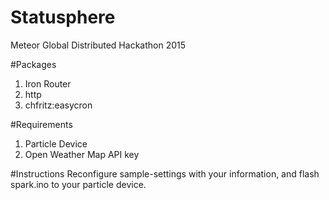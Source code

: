 # Statusphere
Meteor Global Distributed Hackathon 2015

#Packages
1. Iron Router
2. http
3. chfritz:easycron

#Requirements
1. Particle Device
2. Open Weather Map API key

#Instructions
Reconfigure sample-settings with your information, and flash spark.ino to your particle device. 
